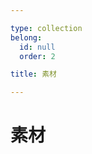 ```yaml
---

type: collection
belong:
  id: null
  order: 2

title: 素材

---
```


# 素材

<ShowBreadcrumb />

<ShowResources />
